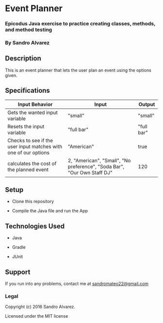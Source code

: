 # Event Planner

### Epicodus Java exercise to practice creating classes, methods, and method testing

### By Sandro Alvarez

## Description

This is an event planner that lets the user plan an event using the options given.

## Specifications

Input Behavior | Input | Output |
---------------|-------|--------|
Gets the wanted input variable | "small" | "small" |
Resets the input variable | "full bar" | "full bar" |
Checks to see if the user input matches with one of our options | "American" | true |
calculates the cost of the planned event | 2, "American", "Small", "No preference", "Soda Bar", "Our Own Staff DJ" | 120 |

## Setup

* Clone this repository

* Compile the Java file and run the App

## Technologies Used

* Java

* Gradle

* JUnit

## Support

If you run into any problems, contact me at sandromateo22@gmail.com

### Legal

Copyright (c) 2016 Sandro Alvarez.

Licensed under the MIT license
